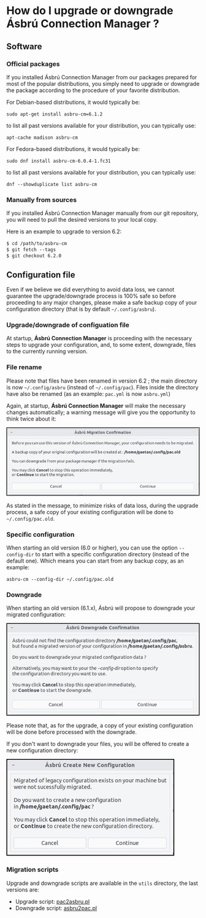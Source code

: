 # How do I upgrade or downgrade Ásbrú Connection Manager ?

## Software

### Official packages

If you installed Ásbrú Connection Manager from our packages prepared for most of the popular distributions, you simply need to upgrade or downgrade the package according to the procedure of your favorite distribution.

For Debian-based distributions, it would typically be:

```
sudo apt-get install asbru-cm=6.1.2
```

to list all past versions available for your distribution, you can typically use:

```
apt-cache madison asbru-cm
```

For Fedora-based distributions, it would typically be:

```
sudo dnf install asbru-cm-6.0.4-1.fc31
```

to list all past versions available for your distribution, you can typically use:

```
dnf --showduplicate list asbru-cm
```

### Manually from sources

If you installed Ásbrú Connection Manager manually from our git repository, you will need to pull the desired versions to your local copy.

Here is an example to upgrade to version 6.2:

```
$ cd /path/to/asbru-cm
$ git fetch --tags
$ git checkout 6.2.0
```

## Configuration file

Even if we believe we did everything to avoid data loss, we cannot guarantee the upgrade/downgrade process is 100% safe so before proceeding to any major changes, please make a safe backup copy of your configuration directory (that is by default ```~/.config/asbru```).

### Upgrade/downgrade of configuation file

At startup, **Ásbrú Connection Manager** is proceeding with the necessary steps to upgrade your configuration, and, to some extent, downgrade, files to the currently running version.

### File rename

Please note that files have been renamed in version 6.2 ; the main directory is now ```~/.config/asbru``` (instead of ```~/.config/pac```).  Files inside the directory have also be renamed (as an example: ```pac.yml``` is now ```asbru.yml```)

Again, at startup, **Ásbrú Connection Manager** will make the necessary changes automatically; a warning message will give you the opportunity to think twice about it:

![Upgrade warning](images/upgrade1.png)

As stated in the message, to minimize risks of data loss, during the upgrade process, a safe copy of your existing configuration will be done to ```~/.config/pac.old```.

### Specific configuration

When starting an old version (6.0 or higher), you can use the option ```--config-dir``` to start with a specific configuration directory (instead of the default one).  Which means you can start from any backup copy, as an example:

```
asbru-cm --config-dir ~/.config/pac.old
```

### Downgrade

When starting an old version (6.1.x), Ásbrú will propose to downgrade your migrated configuration:

![Downgrade warning](images/upgrade2.png)

Please note that, as for the upgrade, a copy of your existing configuration will be done before processed with the downgrade.

If you don't want to downgrade your files, you will be offered to create a new configuration directory:

![Downgrade warning](images/upgrade3.png)

### Migration scripts

Upgrade and downgrade scripts are available in the ```utils``` directory, the last versions are:

- Upgrade script: [pac2asbru.pl](https://github.com/asbru-cm/asbru-cm/blob/master/utils/pac2asbru.pl)
- Downgrade script: [asbru2pac.pl](https://github.com/asbru-cm/asbru-cm/blob/master/utils/asbru2pac.pl)
